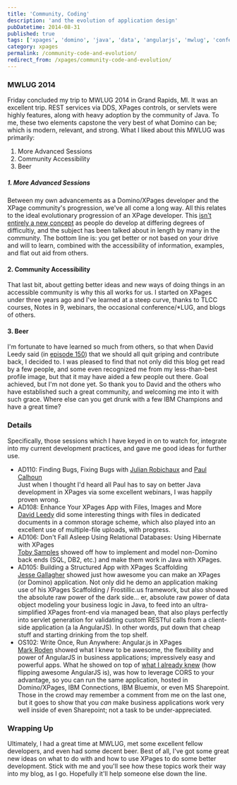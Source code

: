 ```yaml
---
title: 'Community, Coding'
description: 'and the evolution of application design'
pubDatetime: 2014-08-31
published: true
tags: ['xpages', 'domino', 'java', 'data', 'angularjs', 'mwlug', 'conference']
category: xpages
permalink: /community-code-and-evolution/
redirect_from: /xpages/community-code-and-evolution/
---
```


### MWLUG 2014

Friday concluded my trip to MWLUG 2014 in Grand Rapids, MI. It was an excellent trip. REST services via DDS, XPages controls, or servlets were highly features, along with heavy adoption by the community of Java. To me, these two elements capstone the very best of what Domino can be; which is modern, relevant, and strong. What I liked about this MWLUG was primarily:

1. More Advanced Sessions
2. Community Accessibility
3. Beer

##### 1. More Advanced Sessions

Between my own advancements as a Domino/XPages developer and the XPage community's progression, we've all come a long way. All this relates to the ideal evolutionary progression of an XPage developer. This [isn't entirely a new concept](https://heidloff.net/home.nsf/dx/08172011032738AMNHEART.htm) as people do develop at differing degrees of difficultiy, and the subject has been talked about in length by many in the community. The bottom line is: you get better or not based on your drive and will to learn, combined with the accessibility of information, examples, and flat out aid from others.

#### 2. Community Accessibility

That last bit, about getting better ideas and new ways of doing things in an accessible community is why this all works for us. I started on XPages under three years ago and I've learned at a steep curve, thanks to TLCC courses, Notes in 9, webinars, the occasional conference/\*LUG, and blogs of others.

#### 3. Beer

I'm fortunate to have learned so much from others, so that when David Leedy said (in [episode 150](https://notesin9.com/index.php/2014/08/01/notesin9-150-announcing-filevault-for-xpages/)) that we should all quit griping and contribute back, I decided to. I was pleased to find that not only did this blog get read by a few people, and some even recognized me from my less-than-best profile image, but that it may have aided a few people out there. Goal achieved, but I'm not done yet. So thank you to David and the others who have established such a great community, and welcoming me into it with such grace. Where else can you get drunk with a few IBM Champions and have a great time?

### Details

Specifically, those sessions which I have keyed in on to watch for, integrate into my current development practices, and gave me good ideas for further use.

- AD110: Finding Bugs, Fixing Bugs with [Julian Robichaux](https://twitter.com/jrobichaux) and [Paul Calhoun](https://twitter.com/ptcalhoun) <br />Just when I thought I'd heard all Paul has to say on better Java development in XPages via some excellent webinars, I was happily proven wrong.
- AD108: Enhance Your XPages App with Files, Images and More
  <br />[David Leedy](https://twitter.com/DavidLeedy) did some interesting things with files in dedicated documents in a common storage scheme, which also played into an excellent use of multiple-file uploads, with progress.
- AD106: Don't Fall Asleep Using Relational Databases: Using Hibernate with XPages
  <br />[Toby Samples](https://twitter.com/tsamples) showed off how to implement and model non-Domino back ends (SQL, DB2, etc.) and make them work in Java with XPages.
- AD105: Building a Structured App with XPages Scaffolding
  <br />[Jesse Gallagher](https://twitter.com/Gidgerby) showed just how awesome you can make an XPages (or Domino) application. Not only did he demo an application making use of his XPages Scaffolding / Frostillic.us framework, but also showed the absolute raw power of the dark side... er, absolute raw power of data object modeling your business logic in Java, to feed into an ultra-simplified XPages front-end via managed bean, that also plays perfectly into servlet generation for validating custom RESTful calls from a client-side application (a la AngularJS). In other words, put down that cheap stuff and starting drinking from the top shelf.
- OS102: Write Once, Run Anywhere: Angular.js in XPages
  <br />[Mark Roden](https://twitter.com/MarkyRoden) showed what I knew to be awesome, the flexibility and power of AngularJS in business applications; impressively easy and powerful apps. What he showed on top of [what I already knew](https://xomino.com/category/angular-in-xpages/) (how flipping awesome AngularJS is), was how to leverage CORS to your advantage, so you can run the same application, hosted in Domino/XPages, IBM Connections, IBM Bluemix, or even MS Sharepoint. Those in the crowd may remember a comment from me on the last one, but it goes to show that you _can_ make business applications work very well inside of even Sharepoint; not a task to be under-appreciated.

### Wrapping Up

Ultimately, I had a great time at MWLUG, met some excellent fellow developers, and even had some decent beer. Best of all, I've got some great new ideas on what to do with and how to use XPages to do some better development. Stick with me and you'll see how these topics work their way into my blog, as I go. Hopefully it'll help someone else down the line.

